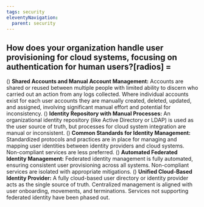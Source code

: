 ```yaml
---
tags: security
eleventyNavigation:
  parent: security
---
```


## How does your organization handle user provisioning for cloud systems, focusing on authentication for human users?[radios] =

() **Shared Accounts and Manual Account Management:** Accounts are shared or reused between multiple people with limited ability to discern who carried out an action from any logs collected. Where individual accounts exist for each user accounts they are manually created, deleted, updated, and assigned, involving significant manual effort and potential for inconsistency.
() **Identity Repository with Manual Processes:** An organizational identity repository (like Active Directory or LDAP) is used as the user source of truth, but processes for cloud system integration are manual or inconsistent.
() **Common Standards for Identity Management:** Standardized protocols and practices are in place for managing and mapping user identities between identity providers and cloud systems. Non-compliant services are less preferred.
() **Automated Federated Identity Management:** Federated identity management is fully automated, ensuring consistent user provisioning across all systems. Non-compliant services are isolated with appropriate mitigations.
() **Unified Cloud-Based Identity Provider:** A fully cloud-based user directory or identity provider acts as the single source of truth. Centralized management is aligned with user onboarding, movements, and terminations. Services not supporting federated identity have been phased out.
